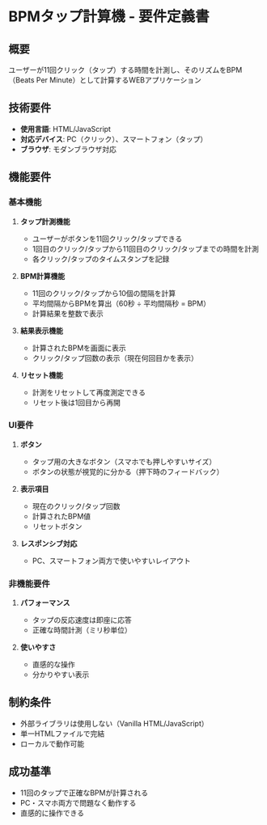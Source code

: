 # BPMタップ計算機 - 要件定義書

## 概要
ユーザーが11回クリック（タップ）する時間を計測し、そのリズムをBPM（Beats Per Minute）として計算するWEBアプリケーション

## 技術要件
- **使用言語**: HTML/JavaScript
- **対応デバイス**: PC（クリック）、スマートフォン（タップ）
- **ブラウザ**: モダンブラウザ対応

## 機能要件

### 基本機能
1. **タップ計測機能**
   - ユーザーがボタンを11回クリック/タップできる
   - 1回目のクリック/タップから11回目のクリック/タップまでの時間を計測
   - 各クリック/タップのタイムスタンプを記録

2. **BPM計算機能**
   - 11回のクリック/タップから10個の間隔を計算
   - 平均間隔からBPMを算出（60秒 ÷ 平均間隔秒 = BPM）
   - 計算結果を整数で表示

3. **結果表示機能**
   - 計算されたBPMを画面に表示
   - クリック/タップ回数の表示（現在何回目かを表示）

4. **リセット機能**
   - 計測をリセットして再度測定できる
   - リセット後は1回目から再開

### UI要件
1. **ボタン**
   - タップ用の大きなボタン（スマホでも押しやすいサイズ）
   - ボタンの状態が視覚的に分かる（押下時のフィードバック）

2. **表示項目**
   - 現在のクリック/タップ回数
   - 計算されたBPM値
   - リセットボタン

3. **レスポンシブ対応**
   - PC、スマートフォン両方で使いやすいレイアウト

### 非機能要件
1. **パフォーマンス**
   - タップの反応速度は即座に応答
   - 正確な時間計測（ミリ秒単位）

2. **使いやすさ**
   - 直感的な操作
   - 分かりやすい表示

## 制約条件
- 外部ライブラリは使用しない（Vanilla HTML/JavaScript）
- 単一HTMLファイルで完結
- ローカルで動作可能

## 成功基準
- 11回のタップで正確なBPMが計算される
- PC・スマホ両方で問題なく動作する
- 直感的に操作できる